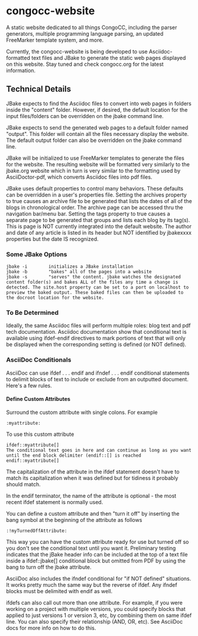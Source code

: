 # congocc-website
A static website dedicated to all things CongoCC, including the parser generators, multiple programming language parsing, an updated FreeMarker template system, and more. 

Currently, the congocc-website is being developed to use Asciidoc-formatted text files and JBake to generate the static web pages displayed on this website. Stay tuned and check congocc.org for the latest information.

## Technical Details
JBake expects to find the Asciidoc files to convert into web pages in folders inside the "content" folder. However, if desired, the default location for the input files/folders can be overridden on the jbake command line.

JBake expects to send the generated web pages to a default folder named "output". This folder will contain all the files necessary display the website. The default output folder can also be overridden on the jbake command line.

JBake will be initialized to use FreeMarker templates to generate the files for the website. The resulting website will be formatted very similarly to the jbake.org website which in turn is very similar to the formatting used by AsciiDoctor-pdf, which converts Asciidoc files into pdf files.

JBake uses default properties to control many behaviors. These defaults can be overridden in a user's properties file. Setting the archives property to true causes an archive file to be generated that lists the dates of all of the blogs in chronological order. The archive page can be accessed thru the navigation bar/menu bar. Setting the tags property to true causes a separate page to be generated that groups and lists each blog by its tag(s). This is page is NOT currently integrated into the default website. The author and date of any article is listed in its header but NOT identified by jbakexxxx properties but the date IS recognized.

### Some JBake Options
    jbake -i        initializes a JBake installation
    jbake -b        "bakes" all of the pages into a website
    jbake -s        "serves" the content. jbake watches the designated content folder(s) and bakes ALL of the files any time a change is detected. The site.host property can be set to a port on localhost to preview the baked output. These baked files can then be uploaded to the docroot location for the website.

### To Be Determined
Ideally, the same Asciidoc files will perform multiple roles: blog text and pdf tech documentation. Asciidoc documentation show that conditional text is available using ifdef-endif directives to mark portions of text that will only be displayed when the corresponding setting is defined (or NOT defined).

### AsciiDoc Conditionals
AsciiDoc can use ifdef . . . endif and ifndef . . . endif conditional statements to delimit blocks of text to include or exclude from an outputted document. Here's a few rules.

#### Define Custom Attributes
Surround the custom attribute with single colons. For example

    :myattribute:

To use this custom attribute

    ifdef::myattribute[]
    The conditional text goes in here and can continue as long as you want until the end block delimiter (endif::[] is reached
    endif::myattribute[]

The capitalization of the attribute in the ifdef statement doesn't have to match its capitalization when it was defined but for tidiness it probably should match. 

In the endif terminator, the name of the attribute is optional - the most recent ifdef statement is normally used.

You can define a custom attribute and then "turn it off" by inserting the bang symbol at the beginning of the attribute as follows

    :!myTurnedOffAttribute:

This way you can have the custom attribute ready for use but turned off so you don't see the conditional text until you want it. Preliminary testing indicates that the jBake header info can be included at the top of a text file inside a ifdef::jbake[] conditional block but omitted from PDF by using the bang to turn off the jbake attribute.

AsciiDoc also includes the ifndef conditional for "if NOT defined" situations. It works pretty much the same way but the reverse of ifdef. Any ifndef blocks must be delimited with endif as well.

ifdefs can also call out more than one attribute. For example, if you were working on a project with multiple versions, you could specify blocks that applied to just versions 1 or version 3, etc, by combining them on same ifdef line. You can also specify their relationship (AND, OR, etc). See AsciiDoc docs for more info on how to do this.